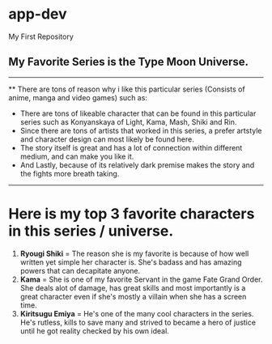 # app-dev
My First Repository

## My Favorite Series is the Type Moon Universe. 
---
** There are tons of reason why i like this particular series (Consists of anime, manga and video games) such as: 

- There are tons of likeable character that can be found in this particular series such as Konyanskaya of Light, Kama, Mash, Shiki and Rin.
- Since there are tons of artists that worked in this series, a prefer artstyle and character design can most likely be found here.
- The story itself is great and has a lot of connection within different medium, and can make you like it.
- And Lastly, because of its relatively dark premise makes the story and the fights more breath taking.
---
  # Here is my top 3 favorite characters in this series / universe. 
  1. **Ryougi Shiki** = The reason she is my favorite is because of how well written yet simple her character is. She's badass and has amazing powers that can decapitate anyone.
  2. **Kama** = She is one of my favorite Servant in the game Fate Grand Order. She deals alot of damage, has great skills and most importantly is a great character even if she's mostly a villain when she has a screen time.
  3. **Kiritsugu Emiya** = He's one of the many cool characters in the series. He's rutless, kills to save many and strived to became a hero of justice until he got reality checked by his own ideal.
